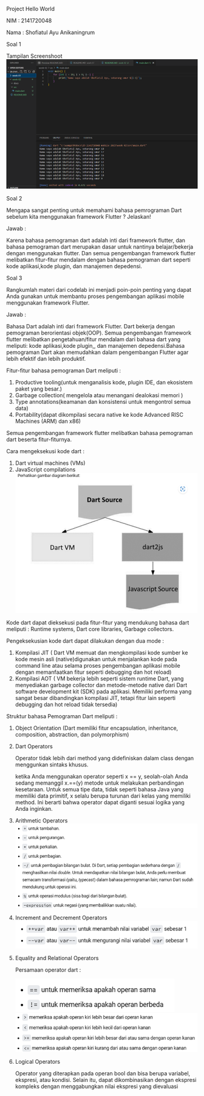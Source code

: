 Project Hello World

NIM : 2141720048

Nama : Shofiatul Ayu Anikaningrum

Soal 1

Tampilan Screenshoot
![Screenshoot main_dart](docs/main_dart.png)

Soal 2

Mengapa sangat penting untuk memahami bahasa pemrograman Dart sebelum kita menggunakan framework Flutter ? Jelaskan!

Jawab :

Karena bahasa pemograman dart adalah inti dari framework flutter, dan bahasa pemograman dart merupakan dasar untuk nantinya belajar/bekerja dengan menggunakan flutter. Dan semua pengembangan framework flutter melibatkan fitur-fitur mendalam dengan bahasa pemograman dart seperti kode aplikasi,kode plugin, dan manajemen depedensi.

Soal 3 

Rangkumlah materi dari codelab ini menjadi poin-poin penting yang dapat Anda gunakan untuk membantu proses pengembangan aplikasi mobile menggunakan framework Flutter.

Jawab :

Bahasa Dart adalah inti dari framework Flutter. Dart bekerja dengan pemograman berorientasi objek(OOP). Semua pengembangan framework flutter melibatkan pengetahuan/fitur mendalam dari bahasa dart yang meliputi: kode aplikasi,kode plugin,, dan manajemen depedensi.Bahasa pemograman Dart akan memudahkan dalam pengembangan Flutter agar lebih efektif dan lebih produktif. 

Fitur-fitur bahasa pemograman Dart meliputi :
1.  Productive tooling(untuk menganalisis kode, plugin IDE, dan ekosistem paket yang besar.)
2. Garbage collection( mengelola atau menangani dealokasi memori )
3. Type annotations(keamanan dan konsistensi untuk mengontrol semua data)
4. Portability(dapat dikompilasi secara native ke kode Advanced RISC Machines (ARM) dan x86)

Semua pengembangan framework flutter melibatkan bahasa pemograman dart beserta fitur-fiturnya.

Cara mengeksekusi kode dart :

1. Dart virtual machines (VMs)
2. JavaScript compilations
![Screenshoot dart](docs/dart.png)

Kode dart dapat dieksekusi pada fitur-fitur yang mendukung bahasa dart meliputi : Runtime systems, Dart core libraries, Garbage collectors.

Pengeksekusian kode dart dapat dilakukan dengan dua mode :
1. Kompilasi JIT ( Dart VM memuat dan mengkompilasi kode sumber ke kode mesin asli (native)digunakan untuk menjalankan kode pada command line atau selama proses pengembangan aplikasi mobile dengan memanfaatkan fitur seperti debugging dan hot reload)
2. Kompilasi AOT ( VM bekerja lebih seperti sistem runtime Dart, yang menyediakan garbage collector dan metode-metode native dari Dart software development kit (SDK) pada aplikasi. Memiliki performa yang sangat besar dibandingkan kompilasi JIT, tetapi fitur lain seperti debugging dan hot reload tidak tersedia)

Struktur bahasa Pemograman Dart meliputi :
1. Object Orientation (Dart memiliki fitur encapsulation, inheritance, composition, abstraction, dan polymorphism)
2. Dart Operators 

    Operator tidak lebih dari method yang didefiniskan  dalam class dengan menggunkan sintaks khusus.

    ketika Anda menggunakan operator seperti x == y, seolah-olah Anda sedang memanggil
    x.==(y) metode untuk melakukan perbandingan kesetaraan.
    Untuk semua tipe data, tidak seperti bahasa Java yang memiliki data primitif, x selalu berupa turunan dari kelas yang memiliki method. Ini berarti bahwa operator dapat diganti sesuai logika yang Anda inginkan.
    

3. Arithmetic Operators 
![Screenshoot aritmatika](docs/aritmatika.png)
4. Increment and Decrement Operators
![Screenshoot increment](docs/increment.png)
5. Equality and Relational Operators

    Persamaan operator dart :

    ![Screenshoot equality](docs/equality.png)
    ![Screenshoot relational](docs/relational.png)

6. Logical Operators

    Operator yang diterapkan pada operan bool dan bisa berupa variabel, ekspresi, atau kondisi. Selain itu, dapat dikombinasikan dengan ekspresi kompleks dengan menggabungkan nilai ekspresi yang dievaluasi







